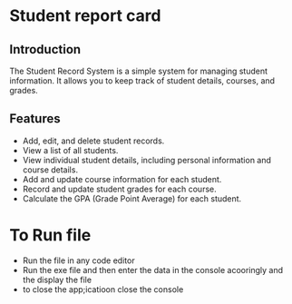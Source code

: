 # Student report card

## Introduction

The Student Record System is a simple system for managing student information. It allows you to keep track of student details, courses, and grades.

## Features

- Add, edit, and delete student records.
- View a list of all students.
- View individual student details, including personal information and course details.
- Add and update course information for each student.
- Record and update student grades for each course.
- Calculate the GPA (Grade Point Average) for each student.

# To Run file

- Run the file in any code editor
- Run the exe file and then enter the data in the console acooringly and the display the file
- to close the app;icatioon close the console

